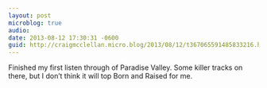 ```yaml
---
layout: post
microblog: true
audio: 
date: 2013-08-12 17:30:31 -0600
guid: http://craigmcclellan.micro.blog/2013/08/12/t367065591485833216.html
---
```

Finished my first listen through of Paradise Valley. Some killer tracks on there, but I don’t think it will top Born and Raised for me.
